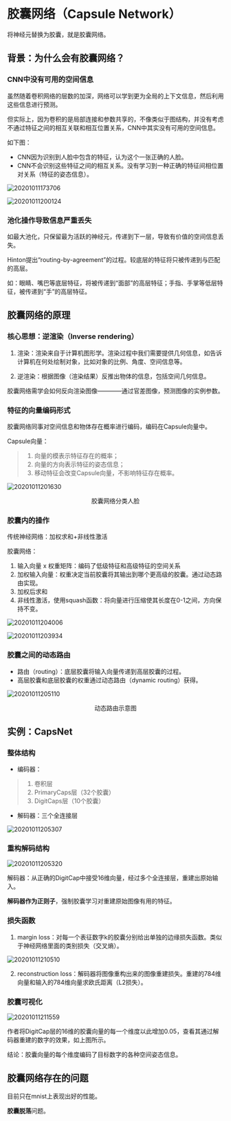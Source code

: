 # 胶囊网络（Capsule Network）

将神经元替换为胶囊，就是胶囊网络。

## 背景：为什么会有胶囊网络？

### CNN中没有可用的空间信息

虽然随着卷积网络的层数的加深，网络可以学到更为全局的上下文信息，然后利用这些信息进行预测。

但实际上，因为卷积的是局部连接和参数共享的，不像类似于图结构，并没有考虑不通过特征之间的相互关联和相互位置关系，CNN中其实没有可用的空间信息。

如下图：
- CNN因为识别到人脸中包含的特征，认为这个一张正确的人脸。
- CNN不会识别这些特征之间的相互关系。没有学习到一种正确的特征间相位置对关系（特征的姿态信息）。

![20201011173706](https://raw.githubusercontent.com/brisyramshere/PicturesBed/master/20201011173706.png)

![20201011200124](https://raw.githubusercontent.com/brisyramshere/PicturesBed/master/20201011200124.png)

### 池化操作导致信息严重丢失

如最大池化，只保留最为活跃的神经元，传递到下一层，导致有价值的空间信息丢失。

Hinton提出“routing-by-agreement”的过程。较底层的特征将只被传递到与匹配的高层。

如：眼睛、嘴巴等底层特征，将被传递到“面部”的高层特征；手指、手掌等低层特征，被传递到“手”的高层特征。

## 胶囊网络的原理

### 核心思想：逆渲染（Inverse rendering）

1. 渲染：渲染来自于计算机图形学。渲染过程中我们需要提供几何信息，如告诉计算机在何处绘制对象，比如对象的比例、角度、空间信息等。

2. 逆渲染：根据图像（渲染结果）反推出物体的信息，包括空间几何信息。

胶囊网络需学会如何反向渲染图像————通过官差图像，预测图像的实例参数。

### 特征的向量编码形式
胶囊网络同事对空间信息和物体存在概率进行编码，编码在Capsule向量中。

Capsule向量：
>1. 向量的模表示特征存在的概率；
>2. 向量的方向表示特征的姿态信息；
>3. 移动特征会改变Capsule向量，不影响特征存在概率。

![20201011201630](https://raw.githubusercontent.com/brisyramshere/PicturesBed/master/20201011201630.png)

<center>
胶囊网络分类人脸
</center>

### 胶囊内的操作

传统神经网络：加权求和+非线性激活

胶囊网络：
1. 输入向量 x 权重矩阵：编码了低级特征和高级特征的空间关系
2. 加权输入向量：权重决定当前胶囊将其输出到哪个更高级的胶囊。通过动态路由实现。 
3. 加权后求和
4. 非线性激活，使用squash函数：将向量进行压缩使其长度在0-1之间，方向保持不变。

![20201011204006](https://raw.githubusercontent.com/brisyramshere/PicturesBed/master/20201011204006.png)

![20201011203934](https://raw.githubusercontent.com/brisyramshere/PicturesBed/master/20201011203934.png)

### 胶囊之间的动态路由

- 路由（routing）：底层胶囊将输入向量传递到高层胶囊的过程。
- 高层胶囊和底层胶囊的权重通过动态路由（dynamic routing）获得。

![20201011205110](https://raw.githubusercontent.com/brisyramshere/PicturesBed/master/20201011205110.png)

<center>
动态路由示意图
</center>

## 实例：CapsNet

### 整体结构

- 编码器：
>1. 卷积层
>2. PrimaryCaps层（32个胶囊）
>3. DigitCaps层（10个胶囊）

- 解码器：三个全连接层

![20201011205307](https://raw.githubusercontent.com/brisyramshere/PicturesBed/master/20201011205307.png)

### 重构解码结构

![20201011205320](https://raw.githubusercontent.com/brisyramshere/PicturesBed/master/20201011205320.png)

解码器：从正确的DigitCap中接受16维向量，经过多个全连接层，重建出原始输入。

**解码器作为正则子**，强制胶囊学习对重建原始图像有用的特征。

### 损失函数

1. margin loss：对每一个表征数字k的胶囊分别给出单独的边缘损失函数。类似于神经网络里面的类别损失（交叉熵）。

![20201011210510](https://raw.githubusercontent.com/brisyramshere/PicturesBed/master/20201011210510.png)

2. reconstruction loss：解码器将图像重构出来的图像重建损失。重建的784维向量和输入的784维向量求欧氏距离（L2损失）。

### 胶囊可视化

![20201011211559](https://raw.githubusercontent.com/brisyramshere/PicturesBed/master/20201011211559.png)

作者将DigitCap层的16维的胶囊向量的每一个维度以此增加0.05，查看其通过解码器重建的数字的效果，如上图所示。

结论：胶囊向量的每个维度编码了目标数字的各种空间姿态信息。

## 胶囊网络存在的问题

目前只在mnist上表现出好的性能。

**胶囊脱落**问题。

